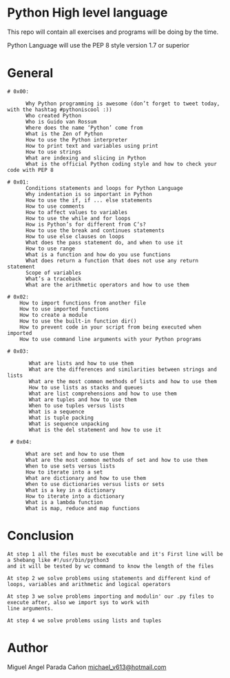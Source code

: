 # Python High level language

This repo will contain all exercises and programs will be doing by the time.

Python Language will use the PEP 8 style version 1.7 or superior


# General


	# 0x00:

	      Why Python programming is awesome (don’t forget to tweet today, with the hashtag #pythoniscool :))
	      Who created Python
	      Who is Guido van Rossum
	      Where does the name ‘Python’ come from
	      What is the Zen of Python
	      How to use the Python interpreter
	      How to print text and variables using print
	      How to use strings
	      What are indexing and slicing in Python
	      What is the official Python coding style and how to check your code with PEP 8

	# 0x01:
	      Conditions statements and loops for Python Language
	      Why indentation is so important in Python
	      How to use the if, if ... else statements
	      How to use comments
	      How to affect values to variables
	      How to use the while and for loops
	      How is Python’s for different from C‘s?
	      How to use the break and continues statements
	      How to use else clauses on loops
	      What does the pass statement do, and when to use it
	      How to use range
	      What is a function and how do you use functions
	      What does return a function that does not use any return statement
	      Scope of variables
	      What’s a traceback
	      What are the arithmetic operators and how to use them

	# 0x02:
		How to import functions from another file
		How to use imported functions
		How to create a module
		How to use the built-in function dir()
		How to prevent code in your script from being executed when imported
		How to use command line arguments with your Python programs

	# 0x03:

  	       What are lists and how to use them
  	       What are the differences and similarities between strings and lists
  	       What are the most common methods of lists and how to use them
  	       How to use lists as stacks and queues
  	       What are list comprehensions and how to use them
  	       What are tuples and how to use them
  	       When to use tuples versus lists
  	       What is a sequence
  	       What is tuple packing
  	       What is sequence unpacking
  	       What is the del statement and how to use it

	 # 0x04:

	      What are set and how to use them
	      What are the most common methods of set and how to use them
	      When to use sets versus lists
	      How to iterate into a set
	      What are dictionary and how to use them
	      When to use dictionaries versus lists or sets
	      What is a key in a dictionary
	      How to iterate into a dictionary
	      What is a lambda function
	      What is map, reduce and map functions

# Conclusion

	At step 1 all the files must be executable and it's First line will be a Shebang like #!/usr/bin/python3
	and it will be tested by wc command to know the length of the files

	At step 2 we solve problems using statements and different kind of loops, variables and arithmetic and logical operators

	At step 3 we solve problems importing and modulin' our .py files to execute after, also we import sys to work with
	line arguments.

	At step 4 we solve problems using lists and tuples

# Author

Miguel Angel Parada Cañon <michael_v613@hotmail.com>